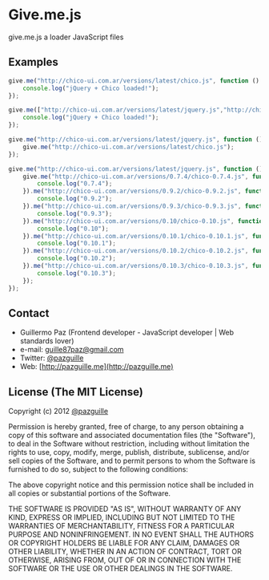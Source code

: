 # Give.me.js

give.me.js a loader JavaScript files

## Examples
``` js
give.me("http://chico-ui.com.ar/versions/latest/chico.js", function () {
	console.log("jQuery + Chico loaded!");
});
```

``` js
give.me(["http://chico-ui.com.ar/versions/latest/jquery.js","http://chico-ui.com.ar/versions/latest/chico.js"], function () {
	console.log("jQuery + Chico loaded!");
});
```

``` js
give.me("http://chico-ui.com.ar/versions/latest/jquery.js", function () {
	give.me("http://chico-ui.com.ar/versions/latest/chico.js");
});
```

``` js
give.me("http://chico-ui.com.ar/versions/latest/jquery.js", function () {
	give.me("http://chico-ui.com.ar/versions/0.7.4/chico-0.7.4.js", function () {
		console.log("0.7.4");
	}).me("http://chico-ui.com.ar/versions/0.9.2/chico-0.9.2.js", function () {
		console.log("0.9.2");
	}).me("http://chico-ui.com.ar/versions/0.9.3/chico-0.9.3.js", function () {
		console.log("0.9.3");
	}).me("http://chico-ui.com.ar/versions/0.10/chico-0.10.js", function () {
		console.log("0.10");
	}).me("http://chico-ui.com.ar/versions/0.10.1/chico-0.10.1.js", function () {
		console.log("0.10.1");
	}).me("http://chico-ui.com.ar/versions/0.10.2/chico-0.10.2.js", function () {
		console.log("0.10.2");
	}).me("http://chico-ui.com.ar/versions/0.10.3/chico-0.10.3.js", function () {
		console.log("0.10.3");
	});
});
```

## Contact
- Guillermo Paz (Frontend developer - JavaScript developer | Web standards lover)
- e-mail: [guille87paz@gmail.com](mailto:guille87paz@gmail.com)
- Twitter: [@pazguille](http://twitter.com/pazguille)
- Web: [http://pazguille.me](http://pazguille.me)


## License (The MIT License)
Copyright (c) 2012 [@pazguille](http://twitter.com/pazguille)

Permission is hereby granted, free of charge, to any person obtaining a copy
of this software and associated documentation files (the "Software"), to deal
in the Software without restriction, including without limitation the rights
to use, copy, modify, merge, publish, distribute, sublicense, and/or sell
copies of the Software, and to permit persons to whom the Software is
furnished to do so, subject to the following conditions:

The above copyright notice and this permission notice shall be included in
all copies or substantial portions of the Software.

THE SOFTWARE IS PROVIDED "AS IS", WITHOUT WARRANTY OF ANY KIND, EXPRESS OR
IMPLIED, INCLUDING BUT NOT LIMITED TO THE WARRANTIES OF MERCHANTABILITY,
FITNESS FOR A PARTICULAR PURPOSE AND NONINFRINGEMENT. IN NO EVENT SHALL THE
AUTHORS OR COPYRIGHT HOLDERS BE LIABLE FOR ANY CLAIM, DAMAGES OR OTHER
LIABILITY, WHETHER IN AN ACTION OF CONTRACT, TORT OR OTHERWISE, ARISING FROM,
OUT OF OR IN CONNECTION WITH THE SOFTWARE OR THE USE OR OTHER DEALINGS IN
THE SOFTWARE.